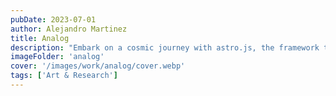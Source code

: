 ```yaml
---
pubDate: 2023-07-01
author: Alejandro Martinez
title: Analog
description: "Embark on a cosmic journey with astro.js, the framework that makes interstellar development a breeze. Pair it with Tailwind CSS for a design that's out of this world"
imageFolder: 'analog'
cover: '/images/work/analog/cover.webp'
tags: ['Art & Research']
---
```

